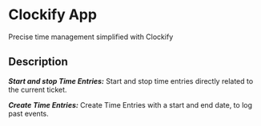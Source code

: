 # Clockify App

Precise time management simplified with Clockify

## Description

**_Start and stop Time Entries:_** Start and stop time entries directly related to the current ticket.

**_Create Time Entries:_** Create Time Entries with a start and end date, to log past events.
